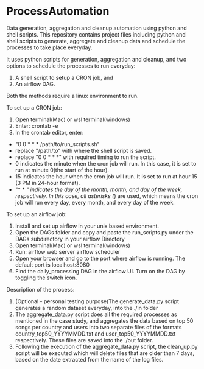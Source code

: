 # ProcessAutomation
Data generation, aggregation and cleanup automation using python and shell scripts.
This repository contains project files including python and shell scripts to generate, aggregate and cleanup data and schedule the processes to take place everyday.

It uses python scripts for generation, aggregation and cleanup, and two options to schedule the processes to run everyday:
1. A shell script to setup a CRON job, and
2. An airflow DAG.

Both the methods require a linux environment to run.

To set up a CRON job:
1. Open terminal(Mac) or wsl terminal(windows)
2. Enter: crontab -e
3. In the crontab editor, enter:
* "0 0 * * * /path/to/run_scripts.sh"
* replace "/path/to" with where the shell script is saved.
* replace "0 0 * * *" with required timing to run the script.
* 0 indicates the minute when the cron job will run. In this case, it is set to run at minute 0(the start of the hour).
* 15 indicates the hour when the cron job will run. It is set to run at hour 15 (3 PM in 24-hour format).
* "* * *" indicates the day of the month, month, and day of the week, respectively. In this case, all asterisks (*) are used, which means the cron job will run every day, every month, and every day of the week.

To set up an airflow job:
1. Install and set up airflow in your unix based environment.
2. Open the DAGs folder and copy and paste the run_scripts.py under the DAGs subdirectory in your airflow Directory
2. Open terminal(Mac) or wsl terminal(windows)
3. Run:
	airflow web server
	airflow scheduler
4. Open your browser and go to the port where airflow is running. The default port is localhost:8080
5. Find the daily_processing DAG in the airflow UI. Turn on the DAG by toggling the switch icon.

Description of the process:
1. (Optional - personal testing purpose)The generate_data.py script generates a random dataset everyday, into the ./in folder
2. The aggregate_data.py script does all the required processes as mentioned in the case study, and aggregates the data based on top 50 songs per country and users into two separate files of the formats country_top50_YYYYMMDD.txt and user_top50_YYYYMMDD.txt respectively. These files are saved into the ./out folder.
3. Following the execution of the aggregate_data.py script, the clean_up.py script will be executed which will delete files that are older than 7 days, based on the date extracted from the name of the log files.
